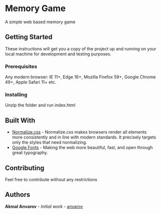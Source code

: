 # Memory Game

A simple web based memory game

## Getting Started

These instructions will get you a copy of the project up and running on your local machine for development and testing purposes.

### Prerequisites

Any modern browser:
IE 11+, Edge 16+, Mozilla Firefox 59+, Google Chrome 49+, Apple Safari 11+ etc.

### Installing

Unzip the folder and run index.html

## Built With

* [Normalize.css](https://github.com/necolas/normalize.css/) - Normalize.css makes browsers render all elements more consistently and in line with modern standards. It precisely targets only the styles that need normalizing.
* [Google Fonts](https://www.google.com/url?sa=t&rct=j&q=&esrc=s&source=web&cd=1&cad=rja&uact=8&ved=0ahUKEwi1nf_OzqvbAhVQRqwKHYecB6cQFggpMAA&url=https%3A%2F%2Ffonts.google.com%2F&usg=AOvVaw1aUw_UCxsfhIArr7_iyMIi) - Making the web more beautiful, fast, and open through great typography.

## Contributing

Feel free to contribute without any restrictions

## Authors

**Akmal Anvarov** - *Initial work* - [anvarov](https://github.com/anvarov)


